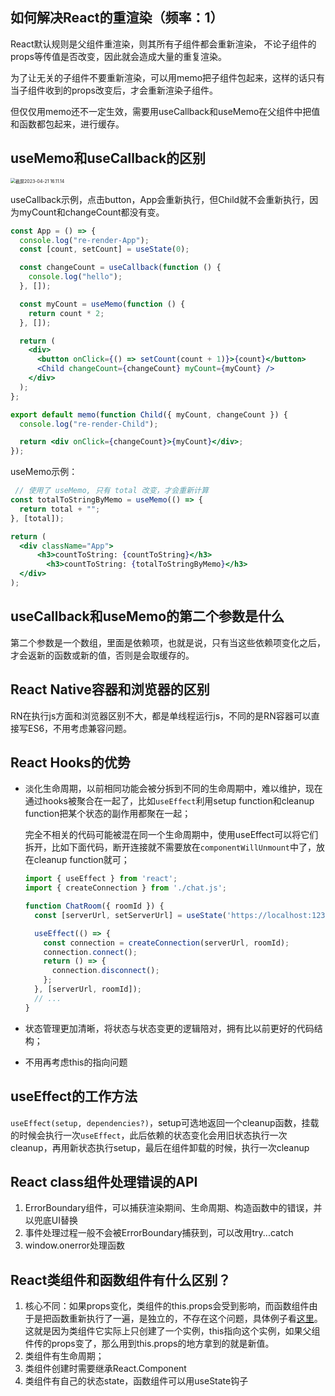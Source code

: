 ## 如何解决React的重渲染（频率：1）

React默认规则是父组件重渲染，则其所有子组件都会重新渲染， 不论子组件的props等传值是否改变，因此就会造成大量的重复渲染。

为了让无关的子组件不要重新渲染，可以用memo把子组件包起来，这样的话只有当子组件收到的props改变后，才会重新渲染子组件。

但仅仅用memo还不一定生效，需要用useCallback和useMemo在父组件中把值和函数都包起来，进行缓存。

## useMemo和useCallback的区别

<img src="/Users/erfan/Library/Application Support/typora-user-images/截屏2023-04-21 16.11.14.png" alt="截屏2023-04-21 16.11.14" style="zoom: 50%;" />

useCallback示例，点击button，App会重新执行，但Child就不会重新执行，因为myCount和changeCount都没有变。

```jsx
const App = () => {
  console.log("re-render-App");
  const [count, setCount] = useState(0);

  const changeCount = useCallback(function () {
    console.log("hello");
  }, []);

  const myCount = useMemo(function () {
    return count * 2;
  }, []);

  return (
    <div>
      <button onClick={() => setCount(count + 1)}>{count}</button>
      <Child changeCount={changeCount} myCount={myCount} />
    </div>
  );
};

export default memo(function Child({ myCount, changeCount }) {
  console.log("re-render-Child");

  return <div onClick={changeCount}>{myCount}</div>;
});
```

useMemo示例：

```jsx
 // 使用了 useMemo, 只有 total 改变，才会重新计算
const totalToStringByMemo = useMemo(() => {
  return total + "";
}, [total]);

return (
  <div className="App">
	  <h3>countToString: {countToString}</h3>
		<h3>countToString: {totalToStringByMemo}</h3>
  </div>
);
```

## useCallback和useMemo的第二个参数是什么

第二个参数是一个数组，里面是依赖项，也就是说，只有当这些依赖项变化之后，才会返新的函数或新的值，否则是会取缓存的。

## React Native容器和浏览器的区别

RN在执行js方面和浏览器区别不大，都是单线程运行js，不同的是RN容器可以直接写ES6，不用考虑兼容问题。

## React Hooks的优势

- 淡化生命周期，以前相同功能会被分拆到不同的生命周期中，难以维护，现在通过hooks被聚合在一起了，比如`useEffect`利用setup function和cleanup function把某个状态的副作用都聚在一起；

  完全不相关的代码可能被混在同一个生命周期中，使用useEffect可以将它们拆开，比如下面代码，断开连接就不需要放在`componentWillUnmount`中了，放在cleanup function就可；

  ```javascript
  import { useEffect } from 'react';
  import { createConnection } from './chat.js';
  
  function ChatRoom({ roomId }) {
    const [serverUrl, setServerUrl] = useState('https://localhost:1234');
  
    useEffect(() => {
      const connection = createConnection(serverUrl, roomId);
      connection.connect();
      return () => {
        connection.disconnect();
      };
    }, [serverUrl, roomId]);
    // ...
  }
  ```

- 状态管理更加清晰，将状态与状态变更的逻辑陪对，拥有比以前更好的代码结构；

- 不用再考虑this的指向问题

## useEffect的工作方法

`useEffect(setup, dependencies?)`，setup可选地返回一个cleanup函数，挂载的时候会执行一次`useEffect`，此后依赖的状态变化会用旧状态执行一次cleanup，再用新状态执行setup，最后在组件卸载的时候，执行一次cleanup

## React class组件处理错误的API

1. ErrorBoundary组件，可以捕获渲染期间、生命周期、构造函数中的错误，并以兜底UI替换
2. 事件处理过程一般不会被ErrorBoundary捕获到，可以改用try...catch
3. window.onerror处理函数

## React类组件和函数组件有什么区别？

1. 核心不同：如果props变化，类组件的this.props会受到影响，而函数组件由于是把函数重新执行了一遍，是独立的，不存在这个问题，具体例子看[这里](https://overreacted.io/zh-hans/how-are-function-components-different-from-classes/)。这就是因为类组件它实际上只创建了一个实例，this指向这个实例，如果父组件传的props变了，那么用到this.props的地方拿到的就是新值。
2. 类组件有生命周期；
3. 类组件创建时需要继承React.Component
4. 类组件有自己的状态state，函数组件可以用useState钩子

